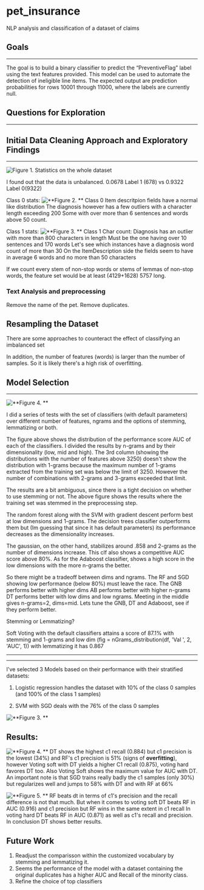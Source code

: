 # pet_insurance
NLP analysis and classification of a dataset of claims


## Goals
---
The goal is to build a binary classifier to predict the “PreventiveFlag” label using the text features provided. This model can be used to automate the detection of ineligible line items. The expected output are prediction probabilities for rows 10001 through 11000, where the labels are currently null.

## Questions for Exploration
---

## Initial Data Cleaning Approach and Exploratory Findings
---
![**Figure 1. Statistics on the whole dataset**](graphics/dataset_stats.png)

I found out that the data is unbalanced. 
0.0678 Label 1 (678) vs 0.9322 Label 0(9322)

Class 0 stats: 
![**Figure 2. **](graphics/class0_stats.png)
Class 0 Item descritpion fields have a normal like distribution The diagnosis however has a few outliers with a character length exceeding 200 Some with over more than 6 sentences and words above 50 count.

Class 1 stats: 
![**Figure 3. **](graphics/class1_stats.png)
Class 1 Char count: Diagnosis has an outlier with more than 800 characters in length Must be the one having over 10 sentences and 170 words Let's see which instances have a diagnosis word count of more than 30 On the ItemDescription side the fields seem to have in average 6 words and no more than 50 characters

If we count every stem of non-stop words or stems of lemmas of non-stop words, the feature set would be at least (4129+1628) 5757 long. 

### Text Analysis and preprocessing

Remove the name of the pet. 
Remove duplicates. 

## Resampling the Dataset

There are some approaches to counteract the effect of classifying an imbalanced set


In addition, the number of features (words) is larger than the number of samples. So it is likely there's a high risk of overfitting. 

## Model Selection
---
![**Figure 4. **](graphics/StemmingAUCdistributions.png)

I did a series of tests with the set of classifiers (with default parameters) over different number of features, ngrams and the options of stemming, lemmatizing or both. 

The figure above shows the distribution of the performance score AUC of each of the classifiers. I divided the results by n-grams and by their dimensionality (low, mid and high). The 3rd column (showing the distributions with the number of features above 3250) doesn't show the distribution with 1-grams because the maximum number of 1-grams extracted from the training set was below the limit of 3250. However the number of combinations with 2-grams and 3-grams exceeded that limit. 

The results are a bit ambiguous, since there is a tight decision on whether to use stemming or not. 
The above figure shows the results where the training set was stemmed in the preprocessing step. 

The random forest along with the SVM with gradient descent perform best at low dimensions and 1-grams. The decision trees classifier outperforms them but (Im guessing that since it has default parameters) its performance decreases as the dimensionality increases. 

The gaussian, on the other hand, stabilizes around .858 and 2-grams as the number of dimensions increase. This clf also shows a competitive AUC score above 80%. 
As for the Adaboost classifier, shows a high score in the low dimensions with the more n-grams the better. 

So there might be a tradeoff between dims and ngrams. 
The RF and SGD showing low performance (below 80%) must leave the race. 
The GNB performs better with higher dims
AB performs better with higher n-grams
DT performs better with low dims and low ngrams. 
Meeting in the middle gives n-grams=2, dims=mid. 
Lets tune the GNB, DT and Adaboost, see if they perform better. 

Stemming or Lemmatizing?

Soft Voting with the default classifiers attains a score of 87.1% with stemming and 1-grams and low dim (fig = nGrams_distribution(df, 'Val ', 2, 'AUC', 1))
with lemmatizing it has 0.867

---


---

I've selected 3 Models based on their performance with their stratified datasets:
1. Logistic regression handles the dataset with 10% of the class 0 samples (and 100% of the class 1 samples)

3. SVM with SGD deals with the 76% of the class 0 samples 

![**Figure 3. **](graphics/SetWithDT_stats.png)

## Results: 

![**Figure 4. **](graphics/comparissonMetricsRFvsDT.png)
DT shows the highest c1 recall (0.884) but c1 precision is the lowest (34%) and RF's c1 precision is 51% (signs of **overfitting**), however 
Voting soft with DT yields a higher C1 recall (0.875), voting hard favores DT too. 
Also Voting Soft shows the maximum value for AUC with DT. 
An important note is that SGD trains really badly the c1 samples (only 30%) but regularizes well and jumps to 58% with DT and with RF at 66%

![**Figure 5. **](graphics/comparissonRFvsDT.png)
RF beats dt in terms of c1's precision and the recall difference is not that much. But when it comes to voting soft DT beats RF in AUC (0.916) and c1 precision but RF wins in the same extent in c1 recall
In voting hard DT beats RF in AUC (0.871) as well as c1's recall and precision. 
In conclusion DT shows better results. 



## Future Work
1. Readjust the comparisson within the customized vocabulary by stemming and lemmatizing it. 
2. Seems the performance of the model with a dataset containing the original duplicates has a higher AUC and Recall of the minority class. 
3. Refine the choice of top classifiers
